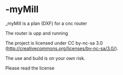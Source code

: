 -myMill
=======

_myMill is a plan (DXF) for a cnc router

The router is upp and running

The project is licensed under CC by-nc-sa 3.0 (http://creativecommons.org/licenses/by-nc-sa/3.0/).

The use and build is on your own risk.

Please read the license


